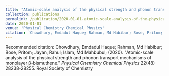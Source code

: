 ```yaml
---
title: "Atomic-scale analysis of the physical strength and phonon transport mechanisms of monolayer β-bismuthene"
collection: publications
permalink: /publication/2020-01-01-atomic-scale-analysis-of-the-physical-strength-and-phonon-transport-mechanisms-of-monolayer-bismuthene
date: 2020-01-01
venue: 'Physical Chemistry Chemical Physics'
citation: 'Chowdhury, Emdadul Haque; Rahman, Md Habibur; Bose, Pritom; Jayan, Rahul; Islam, Md Mahbubul; (2020). &quot;Atomic-scale analysis of the physical strength and phonon transport mechanisms of monolayer β-bismuthene.&quot; <i>Physical Chemistry Chemical Physics</i> 22(48) 28238-28255. Royal Society of Chemistry'
---
```


Recommended citation: Chowdhury, Emdadul Haque; Rahman, Md Habibur; Bose, Pritom; Jayan, Rahul; Islam, Md Mahbubul; (2020). "Atomic-scale analysis of the physical strength and phonon transport mechanisms of monolayer β-bismuthene." <i>Physical Chemistry Chemical Physics</i> 22(48) 28238-28255. Royal Society of Chemistry